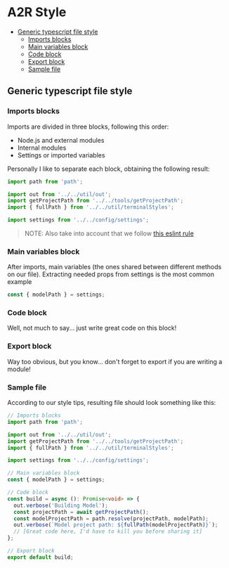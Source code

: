 # A2R Style  <!-- omit in toc -->

- [Generic typescript file style](#generic-typescript-file-style)
  - [Imports blocks](#imports-blocks)
  - [Main variables block](#main-variables-block)
  - [Code block](#code-block)
  - [Export block](#export-block)
  - [Sample file](#sample-file)

## Generic typescript file style

### Imports blocks

Imports are divided in three blocks, following this order:

- Node.js and external modules
- Internal modules
- Settings or imported variables

Personally I like to separate each block, obtaining the following result:

```ts
import path from 'path';

import out from '../../util/out';
import getProjectPath from '../../tools/getProjectPath';
import { fullPath } from '../../util/terminalStyles';

import settings from '../../config/settings';
```

> NOTE: Also take into account that we follow [this eslint rule](https://github.com/benmosher/eslint-plugin-import/blob/v2.19.1/docs/rules/order.md)

### Main variables block

After imports, main variables (the ones shared between different methods on our file). Extracting needed props from settings is the most common example

```ts
const { modelPath } = settings;
```

### Code block

Well, not much to say... just write great code on this block!

### Export block

Way too obvious, but you know... don't forget to export if you are writing a module!

### Sample file

According to our style tips, resulting file should look something like this:

```ts
// Imports blocks
import path from 'path';

import out from '../../util/out';
import getProjectPath from '../../tools/getProjectPath';
import { fullPath } from '../../util/terminalStyles';

import settings from '../../config/settings';

// Main variables block
const { modelPath } = settings;

// Code block
const build = async (): Promise<void> => {
  out.verbose('Building Model');
  const projectPath = await getProjectPath();
  const modelProjectPath = path.resolve(projectPath, modelPath);
  out.verbose(`Model project path: ${fullPath(modelProjectPath)}`);
  // [Great code here, I'd have to kill you before sharing it]
};

// Export block
export default build;

```

